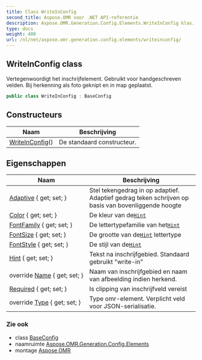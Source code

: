 ```yaml
---
title: Class WriteInConfig
second_title: Aspose.OMR voor .NET API-referentie
description: Aspose.OMR.Generation.Config.Elements.WriteInConfig klas. Vertegenwoordigt het inschrijfelement. Gebruikt voor handgeschreven velden. Bij herkenning als foto geknipt en in map geplaatst.
type: docs
weight: 400
url: /nl/net/aspose.omr.generation.config.elements/writeinconfig/
---
```

## WriteInConfig class

Vertegenwoordigt het inschrijfelement. Gebruikt voor handgeschreven velden. Bij herkenning als foto geknipt en in map geplaatst.

```csharp
public class WriteInConfig : BaseConfig
```

## Constructeurs

| Naam | Beschrijving |
| --- | --- |
| [WriteInConfig](writeinconfig/)() | De standaard constructeur. |

## Eigenschappen

| Naam | Beschrijving |
| --- | --- |
| [Adaptive](../../aspose.omr.generation.config.elements/writeinconfig/adaptive/) { get; set; } | Stel tekengedrag in op adaptief. Adaptief gedrag teken schrijven op basis van bovenliggende hoogte |
| [Color](../../aspose.omr.generation.config.elements/writeinconfig/color/) { get; set; } | De kleur van de[`Hint`](./hint/) |
| [FontFamily](../../aspose.omr.generation.config.elements/writeinconfig/fontfamily/) { get; set; } | De lettertypefamilie van het[`Hint`](./hint/) |
| [FontSize](../../aspose.omr.generation.config.elements/writeinconfig/fontsize/) { get; set; } | De grootte van de[`Hint`](./hint/) lettertype |
| [FontStyle](../../aspose.omr.generation.config.elements/writeinconfig/fontstyle/) { get; set; } | De stijl van de[`Hint`](./hint/) |
| [Hint](../../aspose.omr.generation.config.elements/writeinconfig/hint/) { get; set; } | Tekst na inschrijfgebied. Standaard gebruikt "write-in" |
| override [Name](../../aspose.omr.generation.config.elements/writeinconfig/name/) { get; set; } | Naam van inschrijfgebied en naam van afbeelding indien herkend. |
| [Required](../../aspose.omr.generation.config.elements/writeinconfig/required/) { get; set; } | Is clipping van inschrijfveld vereist |
| override [Type](../../aspose.omr.generation.config.elements/writeinconfig/type/) { get; set; } | Type omr-element. Verplicht veld voor JSON-serialisatie. |

### Zie ook

* class [BaseConfig](../../aspose.omr.generation.config/baseconfig/)
* naamruimte [Aspose.OMR.Generation.Config.Elements](../../aspose.omr.generation.config.elements/)
* montage [Aspose.OMR](../../)


